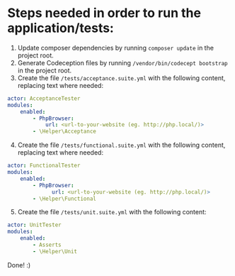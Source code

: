 # Steps needed in order to run the application/tests:

1) Update composer dependencies by running `composer update` in the project root.
2) Generate Codeception files by running `/vendor/bin/codecept bootstrap` in the project root.
3) Create the file `/tests/acceptance.suite.yml` with the following content, replacing text where needed:
```yml
actor: AcceptanceTester
modules:
    enabled:
        - PhpBrowser:
            url: <url-to-your-website (eg. http://php.local/)>
        - \Helper\Acceptance
```
4) Create the file `/tests/functional.suite.yml` with the following content, replacing text where needed:
```yml
actor: FunctionalTester
modules:
    enabled:
        - PhpBrowser:
              url: <url-to-your-website (eg. http://php.local/)>
        - \Helper\Functional
```
5) Create the file `/tests/unit.suite.yml` with the following content:
```yml
actor: UnitTester
modules:
    enabled:
        - Asserts
        - \Helper\Unit
```

Done! :)
